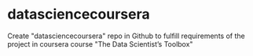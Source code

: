 datasciencecoursera
===================

Create "datasciencecoursera" repo in Github to fulfill requirements of the project in coursera course "The Data Scientist’s Toolbox"
